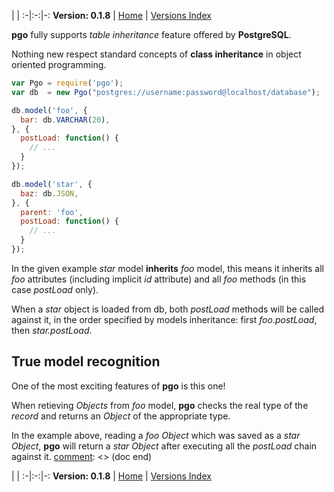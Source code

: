 
 | |
:-|:-:|-:
__Version: 0.1.8__ | [Home](Home.md) | [Versions Index](https://bitbucket.org/cicci/node-postgres-orm/src/master/doc/Index.md)

[comment]: <> (doc begin)
__pgo__ fully supports _table inheritance_ feature offered by __PostgreSQL__.

Nothing new respect standard concepts of __class inheritance__ in object oriented programming.

```javascript
var Pgo = require('pgo');
var db  = new Pgo("postgres://username:password@localhost/database");

db.model('foo', {
  bar: db.VARCHAR(20),
}, {
  postLoad: function() {
    // ...
  }
});

db.model('star', {
  baz: db.JSON,
}, {
  parent: 'foo',
  postLoad: function() {
    // ...
  }
});
```

In the given example _star_ model __inherits__ _foo_ model, this means it inherits all _foo_
attributes (including implicit _id_ attribute) and all _foo_ methods (in this case _postLoad_
only).

When a _star_ object is loaded from db, both _postLoad_ methods will be called against it, in
the order specified by models inheritance: first _foo.postLoad_, then _star.postLoad_.

## True model recognition

One of the most exciting features of __pgo__ is this one!

When retieving _Objects_ from _foo_ model, __pgo__ checks the real type of the _record_ and returns an _Object_ of the appropriate type.

In the example above, reading a _foo Object_ which was saved as a _star Object_, __pgo__ will return a _star Object_ after executing all the _postLoad_ chain against it.
[comment]: <> (doc end)

 | |
:-|:-:|-:
__Version: 0.1.8__ | [Home](Home.md) | [Versions Index](https://bitbucket.org/cicci/node-postgres-orm/src/master/doc/Index.md)
